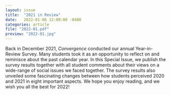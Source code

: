 ```yaml
---
layout: issue
title:  "2021 in Review"
date:   2022-01-06 12:00:00 -0400
categories: article
file: "2022-01.pdf"
preview: "2022-01.jpg"
---
```


Back in December 2021, *Convergence* conducted our annual Year-in-Review Survey. Many students took it as an opportunity to reflect on and reminisce about the past calendar year. In this Special Issue, we publish the survey results together with all student comments about their views on a wide-range of social issues we faced together. The survey results also unveiled some fascinating changes between how students perceived 2020 and 2021 in eight important aspects. We hope you enjoy reading, and we wish you all the best for 2022!